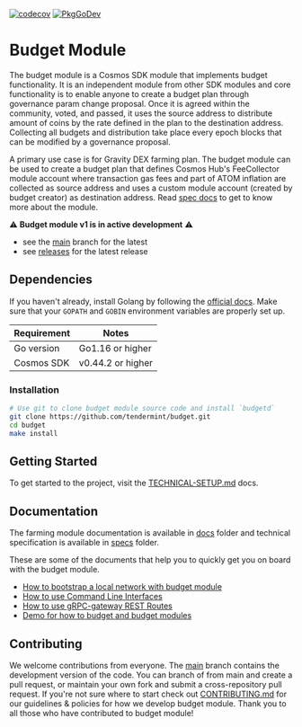 [![codecov](https://codecov.io/gh/tendermint/budget/branch/main/graph/badge.svg)](https://codecov.io/gh/tendermint/budget?branch=main)
[![PkgGoDev](https://pkg.go.dev/badge/github.com/tendermint/budget)](https://pkg.go.dev/github.com/tendermint/budget)

# Budget Module

The budget module is a Cosmos SDK module that implements budget functionality. It is an independent module from other SDK modules and core functionality is to enable anyone to create a budget plan through governance param change proposal. Once it is agreed within the community, voted, and passed, it uses the source address to distribute amount of coins by the rate defined in the plan to the destination address. Collecting all budgets and distribution take place every epoch blocks that can be modified by a governance proposal.

A primary use case is for Gravity DEX farming plan. The budget module can be used to create a budget plan that defines Cosmos Hub's FeeCollector module account where transaction gas fees and part of ATOM inflation are collected as source address and uses a custom module account (created by budget creator) as destination address. Read [spec docs](./x/budget/spec/01_concepts.md) to get to know more about the module.

⚠ **Budget module v1 is in active development** ⚠ 
- see the [main](https://github.com/tendermint/budget/tree/main) branch for the latest
- see [releases](https://github.com/tendermint/budget/releases) for the latest release

## Dependencies

If you haven't already, install Golang by following the [official docs](https://golang.org/doc/install). Make sure that your `GOPATH` and `GOBIN` environment variables are properly set up.

Requirement | Notes
----------- | -----------------
Go version  | Go1.16 or higher
Cosmos SDK  | v0.44.2 or higher

### Installation

```bash
# Use git to clone budget module source code and install `budgetd`
git clone https://github.com/tendermint/budget.git
cd budget
make install
```

## Getting Started

To get started to the project, visit the [TECHNICAL-SETUP.md](./TECHNICAL-SETUP.md) docs.

## Documentation

The farming module documentation is available in [docs](./docs) folder and technical specification is available in [specs](https://github.com/tendermint/budget/blob/main/x/budget/spec/README.md) folder. 

These are some of the documents that help you to quickly get you on board with the budget module.

- [How to bootstrap a local network with budget module](./docs/Tutorials/localnet)
- [How to use Command Line Interfaces](./docs/How-To/cli)
- [How to use gRPC-gateway REST Routes](./docs/How-To)
- [Demo for how to budget and budget modules](https://github.com/tendermint/farming/blob/main/docs/Tutorials/demo/budget_with_farming.md)

## Contributing

We welcome contributions from everyone. The [main](https://github.com/tendermint/budget/tree/main) branch contains the development version of the code. You can branch of from main and create a pull request, or maintain your own fork and submit a cross-repository pull request. If you're not sure where to start check out [CONTRIBUTING.md](./CONTRIBUTING.md) for our guidelines & policies for how we develop budget module. Thank you to all those who have contributed to budget module!
